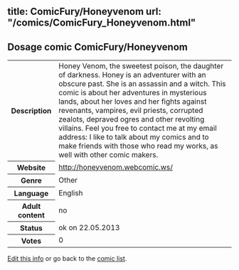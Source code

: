 title: ComicFury/Honeyvenom
url: "/comics/ComicFury_Honeyvenom.html"
---
Dosage comic ComicFury/Honeyvenom
-----------------------------------------

<p id="msg"></p>
<script type="text/javascript">
if (window.location.search === '?edit_info_mail=sent_ok') {
  var elem = document.getElementById("msg");
  elem.innerHTML = 'Edited information sucessfully sent for review, which is usually done daily. Thanks!';
  elem.className = 'ok';
}
</script>
<table class="comicinfo">
<tr>
<th>Description</th><td>Honey Venom, the sweetest poison, the daughter of darkness. Honey is an adventurer with an obscure past. She is an assassin and a witch. This comic is about her adventures in mysterious lands, about her loves and her fights against revenants, vampires, evil priests, corrupted zealots, depraved ogres and other revolting villains. Feel you free to contact me at my email address: I like to talk about my comics and to make friends with those who read my works, as well with other comic makers.</td>
</tr>
<tr>
<th>Website</th><td><a href="http://honeyvenom.webcomic.ws/">http://honeyvenom.webcomic.ws/</a></td>
</tr>
<tr>
<th>Genre</th><td>Other</td>
</tr>
<tr>
<th>Language</th><td>English</td>
</tr>
<tr>
<th>Adult content</th><td>no</td>
</tr>
<tr>
<th>Status</th><td>ok on 22.05.2013</td>
</tr>
<tr>
<th>Votes</th><td>0</td>
</tr>
</table>

[Edit this info](ComicFury_Honeyvenom_edit.html) or go back to the [comic list](../comic-index.html).

